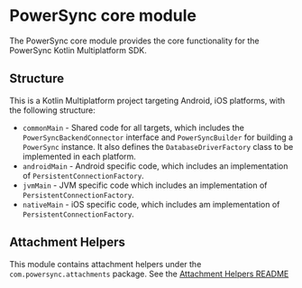 # PowerSync core module

The PowerSync core module provides the core functionality for the PowerSync Kotlin Multiplatform
SDK.

## Structure

This is a Kotlin Multiplatform project targeting Android, iOS platforms, with the following
structure:

- `commonMain` - Shared code for all targets, which includes the `PowerSyncBackendConnector`
  interface and `PowerSyncBuilder` for building a `PowerSync` instance. It also defines
  the `DatabaseDriverFactory` class to be implemented in each platform.
- `androidMain` - Android specific code, which includes an implementation of
  `PersistentConnectionFactory`.
- `jvmMain` - JVM specific code which includes an implementation of `PersistentConnectionFactory`.
- `nativeMain` - iOS specific code, which includes am implementation of `PersistentConnectionFactory`.

## Attachment Helpers

This module contains attachment helpers under the `com.powersync.attachments` package. See
the [Attachment Helpers README](../common/src/commonMain/kotlin/com/powersync/attachments/README.md)
